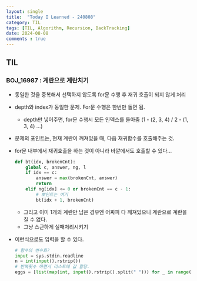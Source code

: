 ```yaml
---
layout: single
title:  "Today I Learned - 240808"
category: TIL
tags: [TIL, Algorithm, Recursion, BackTracking]
date: 2024-08-08
comments : true
---
```


## TIL
### BOJ_16987 : 계란으로 계란치기
* 동일한 것을 중복해서 선택하지 않도록 for문 수행 후 재귀 호출이 되지 않게 처리
* depth와 index가 동일한 문제. For문 수행은 한번만 돌면 됨.
    * depth만 넣어주면, for문 수행시 모든 인덱스를 돌아줌 (1 - (2, 3, 4) / 2 - (1, 3, 4) ...)

* 문제의 포인트는, 현재 계란이 깨져있을 때, 다음 재귀함수를 호출해주는 것.
* for문 내부에서 재귀호출을 하는 것이 아니라 바깥에서도 호출할 수 있다...
    ```python
    def bt(idx, brokenCnt):
        global c, answer, ng, l
        if idx == c:
            answer = max(brokenCnt, answer)
            return
        elif ng[idx] <= 0 or brokenCnt == c - 1:
            # 뽀인트는 여기
            bt(idx + 1, brokenCnt)
    ```
    * 그리고 이미 1개의 계란만 남은 경우엔 어짜피 다 깨져있으니 계란으로 계란을 칠 수 없다.
    *   그냥 스근하게 실패처리시키기
* 이런식으로도 입력을 할 수 있다.
    ```python
    # 함수의 변수화?
    input = sys.stdin.readline
    n = int(input().rstrip())
    # 반복횟수 하면서 리스트에 값 할당.
    eggs = [list(map(int, input().rstrip().split(" "))) for _ in range(n)]
    ```